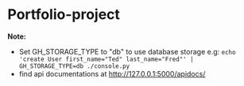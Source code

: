 # Portfolio-project
**Note:**
- Set GH_STORAGE_TYPE to "db" to use database storage
e.g:
`echo 'create User first_name="Ted" last_name="Fred"' | GH_STORAGE_TYPE=db ./console.py`
- find api documentations at http://127.0.0.1:5000/apidocs/

